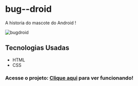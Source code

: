 # bug--droid
A historia do mascote do Android !

![bugdroid](https://user-images.githubusercontent.com/99702405/192162737-d143749e-0e5b-40ac-a18a-104349462e7b.PNG)

## Tecnologias Usadas
- HTML
- CSS

### Acesse o projeto: <a href=https://lucasinacioaraujo.github.io/bug--droid/>Clique aqui<a/> para ver funcionando!
